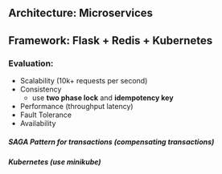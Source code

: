 ## Architecture: Microservices



## Framework: Flask + Redis + Kubernetes



### Evaluation:

- Scalability (10k+ requests per second)
- Consistency
  - use **two phase lock** and **idempotency key**
- Performance (throughput latency)
- Fault Tolerance
- Availability



##### SAGA Pattern for transactions (compensating transactions)

##### Kubernetes (use minikube)

